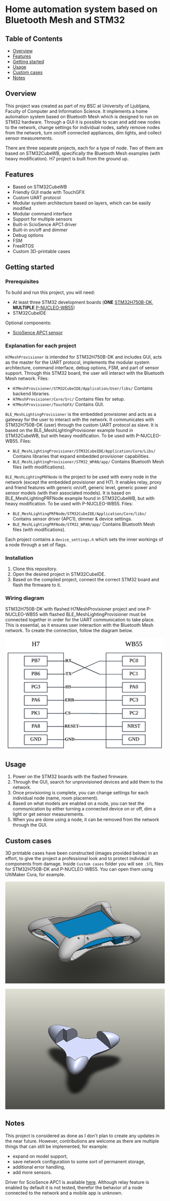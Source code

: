 # Home automation system based on Bluetooth Mesh and STM32

## Table of Contents
- [Overview](#Overview)
- [Features](#Features)
- [Getting started](#Getting%20started)
- [Usage](#Usage)
- [Custom cases](#Custom%20cases)
- [Notes](#Notes)

## Overview
This project was created as part of my BSC at University of Ljubljana, Faculty of Computer and Information Science.
It implements a home automation system based on Bluetooth Mesh which is designed to run on STM32 hardware. Through
a GUI it is possible to scan and add new nodes to the network, change settings for individual nodes, safely
remove nodes from the network, turn on/off connected appliances, dim lights, and collect sensor measurements.

There are three separate projects, each for a type of node. Two of them are based on STM32CubeWB, specifically
the Bluetooth Mesh examples (with heavy modification). H7 project is built from the ground up.

## Features
- Based on STM32CubeWB
- Friendly GUI made with TouchGFX
- Custom UART protocol
- Modular system architecture based on layers, which can be easily modified
- Modular command interface
- Support for multiple sensors
- Built-in ScioSence APC1 driver
- Built-in on/off and dimmer
- Debug options
- FSM
- FreeRTOS
- Custom 3D-printable cases

## Getting started
### Prerequisites
To build and run this project, you will need:
- At least three STM32 development boards (**ONE** [STM32H750B-DK](https://www.st.com/en/evaluation-tools/stm32h750b-dk.html#st_all-features_sec-nav-tab), **MULTIPLE** [P-NUCLEO-WB55](https://www.st.com/en/evaluation-tools/p-nucleo-wb55.html#overview))
- STM32CubeIDE

Optional components:
- [ScioSence APC1 sensor](https://www.sciosense.com/apc1-air-quality-combo-sensor/)

### Explanation for each project
`H7MeshProvisioner` is intended for STM32H750B-DK and includes GUI, acts as the master
for the UART protocol, implements the modular system architecture, command interface,
debug options, FSM, and part of sensor support. Through this STM32 board, the user will
interact with the Bluetooth Mesh network. 
Files:
- `H7MeshProvisioner/STM32CubeIDE/Application/User/libs/` Contains backend libraries.
- `H7MeshProvisioner/Core/Src/` Contains files for setup.
- `H7MeshProvisioner/TouchGFX/` Contains GUI.

`BLE_MeshLightingProvisioner` is the embedded provisioner and acts as a gateway for the user
to interact with the network. It communicates with STM32H750B-DK (user) through the custom
UART protocol as slave. It is based on the BLE_MeshLightingProvisioner example found in STM32CubeWB, but
with heavy modification. To be used with P-NUCLEO-WB55.
Files:
- `BLE_MeshLightingProvisioner/STM32CubeIDE/Application/Core/Libs/` Contains libraries that expand embedded provisioner capabilities.
- `BLE_MeshLightingProvisioner/STM32_WPAN/app/` Contains Bluetooth Mesh files (with modifications).

`BLE_MeshLightingPRFNode` is the project to be used with every node in the network (except the
embedded provisioner and H7). It enables relay, proxy and friend features with generic on/off, 
generic level, generic power and sensor models (with their associated models).
It is based on BLE_MeshLightingPRFNode example found in STM32CubeWB, but
with heavy modification. To be used with P-NUCLEO-WB55.
Files:
- `BLE_MeshLightingPRFNode/STM32CubeIDE/Application/Core/libs/` Contains sensor driver (APC1), dimmer & device settings.
- `BLE_MeshLightingPRFNode/STM32_WPAN/app/` Contains Bluetooth Mesh files (with modifications).

Each project contains a `device_settings.h` which sets the inner workings of a node through a set
of flags.

### Installation
1. Clone this repository.
2. Open the desired project in STM32CubeIDE.
3. Based on the compiled project, connect the correct STM32 board and flash the firmware to it.

### Wiring diagram
STM32H750B-DK with flashed H7MeshProvisioner project and one P-NUCLEO-WB55 with flashed BLE_MeshLightingProvisioner
must be connected together in order for the UART communication to take place. This is essential,
as it ensures user interaction with the Bluetooth Mesh network. To create the connection, follow the diagram below.

![wiring diagram](connection.PNG)

## Usage
1. Power on the STM32 boards with the flashed firmware.
2. Through the GUI, search for unprovisioned devices and add them to the network.
3. Once provisioning is complete, you can change settings for each individual node (name, room placement).
4. Based on what models are enabled on a node, you can test the communication by either turning a connected device on or off, dim a light or get sensor measurements.
5. When you are done using a node, it can be removed from the network through the GUI.

## Custom cases
3D printable cases have been constructed (images provided below) in an effort, to give the project a professional look and to protect individual
components from damage. Inside `Custom cases` folder you will see `.STL` files for STM32H750B-DK and P-NUCLEO-WB55. You can open them using
UltiMaker Cura, for example.

![H7 3D case](h7.png)

![WB55 3D case](wb55.png)

## Notes
This project is considered as done as I don't plan to create any updates in the near future. However, contributions are welcome as there are
multiple things that can still be implemented, for example:
- expand on model support,
- save network configuration to some sort of permanent storage,
- additional error handling,
- add more sensors.

Driver for ScioSence APC1 is available [here](https://github.com/NejcVene/NucleoF411RE-APC1).
Although relay feature is enabled by default it is not tested, therefor the behavior of a node connected to the network and a mobile app
is unknown.
